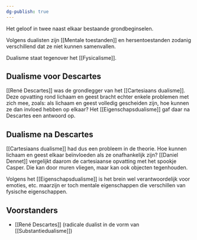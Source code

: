 ```yaml
---
dg-publish: true
---
```

Het geloof in twee naast elkaar bestaande grondbeginselen. 

Volgens dualisten zijn [[Mentale toestanden]] en hersentoestanden zodanig verschillend dat ze niet kunnen samenvallen.

Dualisme staat tegenover het [[Fysicalisme]].

## Dualisme voor Descartes
[[René Descartes]] was de grondlegger van het [[Cartesiaans dualisme]]. Deze opvatting rond lichaam en geest bracht echter enkele problemen met zich mee, zoals: als lichaam en geest volledig gescheiden zijn, hoe kunnen ze dan invloed hebben op elkaar? Het [[Eigenschapsdualisme]] gaf daar na Descartes een antwoord op.

## Dualisme na Descartes
[[Cartesiaans dualisme]] had dus een probleem in de theorie. Hoe kunnen lichaam en geest elkaar beïnvloeden als ze onafhankelijk zijn? [[Daniel Dennet]] vergelijkt daarom de cartesiaanse opvatting met het spookje Casper. Die kan door muren vliegen, maar kan ook objecten tegenhouden.

Volgens het [[Eigenschapsdualisme]] is het brein wel verantwoordelijk voor emoties, etc. maarzijn er toch mentale eigenschappen die verschillen van fysische eigenschappen.

## Voorstanders
- [[René Descartes]] (radicale dualist in de vorm van [[Substantiedualisme]])
